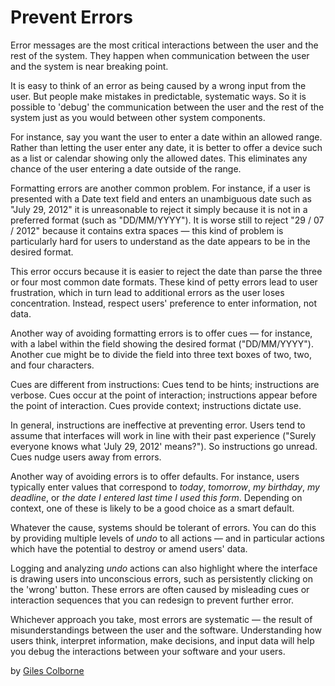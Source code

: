 # Prevent Errors

Error messages are the most critical interactions between the user and the rest of the system. They happen when communication between the user and the system is near breaking point.

It is easy to think of an error as being caused by a wrong input from the user. But people make mistakes in predictable, systematic ways. So it is possible to 'debug' the communication between the user and the rest of the system just as you would between other system components.

For instance, say you want the user to enter a date within an allowed range. Rather than letting the user enter any date, it is better to offer a device such as a list or calendar showing only the allowed dates. This eliminates any chance of the user entering a date outside of the range.

Formatting errors are another common problem. For instance, if a user is presented with a Date text field and enters an unambiguous date such as "July 29, 2012" it is unreasonable to reject it simply because it is not in a preferred format (such as "DD/MM/YYYY"). It is worse still to reject "29 / 07 / 2012" because it contains extra spaces — this kind of problem is particularly hard for users to understand as the date appears to be in the desired format.

This error occurs because it is easier to reject the date than parse the three or four most common date formats. These kind of petty errors lead to user frustration, which in turn lead to additional errors as the user loses concentration. Instead, respect users' preference to enter information, not data.

Another way of avoiding formatting errors is to offer cues — for instance, with a label within the field showing the desired format ("DD/MM/YYYY"). Another cue might be to divide the field into three text boxes of two, two, and four characters.

Cues are different from instructions: Cues tend to be hints; instructions are verbose. Cues occur at the point of interaction; instructions appear before the point of interaction. Cues provide context; instructions dictate use.

In general, instructions are ineffective at preventing error. Users tend to assume that interfaces will work in line with their past experience ("Surely everyone knows what 'July 29, 2012' means?"). So instructions go unread. Cues nudge users away from errors.

Another way of avoiding errors is to offer defaults. For instance, users typically enter values that correspond to *today*, *tomorrow*, *my birthday*, *my deadline*, or *the date I entered last time I used this form*. Depending on context, one of these is likely to be a good choice as a smart default.

Whatever the cause, systems should be tolerant of errors. You can do this by providing multiple levels of *undo* to all actions — and in particular actions which have the potential to destroy or amend users' data.

Logging and analyzing *undo* actions can also highlight where the interface is drawing users into unconscious errors, such as persistently clicking on the 'wrong' button. These errors are often caused by misleading cues or interaction sequences that you can redesign to prevent further error.

Whichever approach you take, most errors are systematic — the result of misunderstandings between the user and the software. Understanding how users think, interpret information, make decisions, and input data will help you debug the interactions between your software and your users.

by [Giles Colborne](http://programmer.97things.oreilly.com/wiki/index.php/Giles_Colborne)